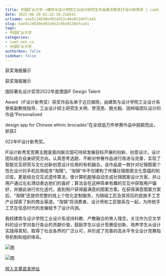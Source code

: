 ```yaml
---
title: 中国矿业大学->建筑与设计学院工业设计研究生作品再次荣获IF设计新秀奖 | cumt.net.cn
date: 2022-06-29 01:22:10.216541
urlname: eae5c24830ed92a952c46a913defca41
slug: eae5c24830ed92a952c46a913defca41
tags: 
- 中国矿业大学
categories:
- cumt.net.cn
- 中国矿业大学
authorbox: false
sidebar: false
---
```

获奖海报展示

获奖海报展示

国际著名设计奖项2022年度德国IF Design Talent

Award（IF设计新秀奖）获奖作品名单于近日揭晓，由建筑与设计学院工业设计系曾栋副教授指导，工业设计硕士研究生关明、贺茂恩、鲍光毅、田梓瑜团队设计的作品“Personalized

design app for Chinese ethnic brocades”在全球逾万件参赛作品中脱颖而出，斩获2
<!--more-->
022年IF设计新秀奖。

IF设计新秀奖竞赛主题是面向联合国可持续发展目标开展的创新、创意设计。设计团队结合自身研究方向，认真思考选题，不断对参赛作品进行改进与完善，实现了智能交互研究与文化创新创意设计应用的有机融合。该作品是一款针对壮锦图案个性化设计的手机应用程序“淘锦”。“淘锦”中不仅建构了传播壮锦图案文化意蕴的知识库，更是结合交互式遗传算法，使计算机能够自动生成壮锦图案设计方案，并让用户通过左右滑动表达他们的喜好；算法会在这种简单有趣的交互中获取用户偏好，并据此进行优化迭代，直到用户获得最满意的图案方案。在获得满意图案方案后，“淘锦”还提供完整的线上个性化定制服务，为锦缎工匠及其背后的民族手工艺产业探索了新的商业渠道。“淘锦”将消费者、设计师和工匠联系在一起，为传统手工艺在信息时代的发展赋予了设计内涵。

我校建筑与设计学院工业设计系坚持科教、产教融合的育人理念，关注作为交叉学科的设计学对各行各业的贡献价值，鼓励学生以设计竞赛促创新、培养学生从设计实践得真知，取得了社会各界的广泛认可，并形成了完善的高水平专业设计竞赛指导机制和组织体系。

![图](http://xwzx.cumt.edu.cn/_upload/article/images/c5/fe/27a71ca54561bacf3225cf87b297/99538186-738d-4873-aae5-261c814a825b.jpg)

![图](http://xwzx.cumt.edu.cn/_upload/article/images/c5/fe/27a71ca54561bacf3225cf87b297/ec1433f2-ca96-4408-b2a1-f7c485a9b758.jpg)

[转入文章首发地址](http://xwzx.cumt.edu.cn/8f/6a/c523a626538/page.htm)